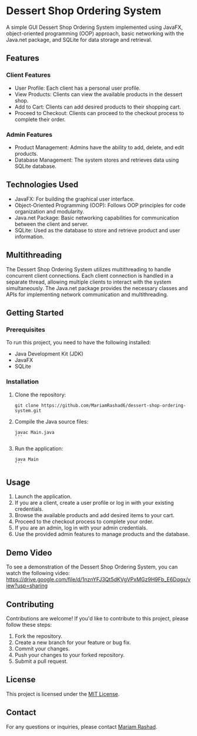 
# Dessert Shop Ordering System

A simple GUI Dessert Shop Ordering System implemented using JavaFX, object-oriented programming (OOP) approach, basic networking with the Java.net package, and SQLite for data storage and retrieval.

## Features

### Client Features

- User Profile: Each client has a personal user profile.
- View Products: Clients can view the available products in the dessert shop.
- Add to Cart: Clients can add desired products to their shopping cart.
- Proceed to Checkout: Clients can proceed to the checkout process to complete their order.

### Admin Features

- Product Management: Admins have the ability to add, delete, and edit products.
- Database Management: The system stores and retrieves data using SQLite database.

## Technologies Used

- JavaFX: For building the graphical user interface.
- Object-Oriented Programming (OOP): Follows OOP principles for code organization and modularity.
- Java.net Package: Basic networking capabilities for communication between the client and server.
- SQLite: Used as the database to store and retrieve product and user information.

## Multithreading

The Dessert Shop Ordering System utilizes multithreading to handle concurrent client connections. Each client connection is handled in a separate thread, allowing multiple clients to interact with the system simultaneously. The Java.net package provides the necessary classes and APIs for implementing network communication and multithreading.

## Getting Started

### Prerequisites

To run this project, you need to have the following installed:

- Java Development Kit (JDK)
- JavaFX
- SQLite

### Installation

1. Clone the repository:

   ```shell
   git clone https://github.com/MariamRashad6/dessert-shop-ordering-system.git
   ```

2. Compile the Java source files:

   ````shell
   javac Main.java
   ```

3. Run the application:

   ````shell
   java Main
   ```

## Usage

1. Launch the application.
2. If you are a client, create a user profile or log in with your existing credentials.
3. Browse the available products and add desired items to your cart.
4. Proceed to the checkout process to complete your order.
5. If you are an admin, log in with your admin credentials.
6. Use the provided admin features to manage products and the database.
   
## Demo Video
To see a demonstration of the Dessert Shop Ordering System, you can watch the following video:
https://drive.google.com/file/d/1nznYFJ3Qt5dKVgVPxMGz9H9Fb_E6Dqgx/view?usp=sharing

## Contributing

Contributions are welcome! If you'd like to contribute to this project, please follow these steps:

1. Fork the repository.
2. Create a new branch for your feature or bug fix.
3. Commit your changes.
4. Push your changes to your forked repository.
5. Submit a pull request.

## License

This project is licensed under the [MIT License](LICENSE).

## Contact

For any questions or inquiries, please contact [Mariam Rashad](mariamrashad062@gmail.com).
```


